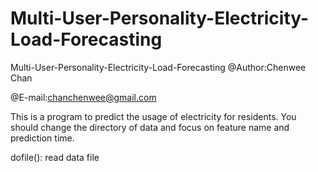 # Multi-User-Personality-Electricity-Load-Forecasting
Multi-User-Personality-Electricity-Load-Forecasting
@Author:Chenwee Chan

@E-mail:chanchenwee@gmail.com

This is a program to predict the usage of electricity for residents.
You should change the directory of data and focus on feature name and prediction time.

dofile(): read data file
